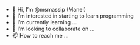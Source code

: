 - 👋 Hi, I’m @msmassip (Manel)
- 👀 I’m interested in starting to learn programming
- 🌱 I’m currently learning ...
- 💞️ I’m looking to collaborate on ...
- 📫 How to reach me ...

<!---
msmassip/msmassip is a ✨ special ✨ repository because its `README.md` (this file) appears on your GitHub profile.
You can click the Preview link to take a look at your changes.
--->
